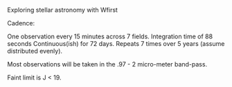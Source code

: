 Exploring stellar astronomy with Wfirst

Cadence:

One observation every 15 minutes across 7 fields.
Integration time of 88 seconds
Continuous(ish) for 72 days.
Repeats 7 times over 5 years (assume distributed evenly).

Most observations will be taken in the .97 - 2 micro-meter band-pass.

Faint limit is J < 19.
